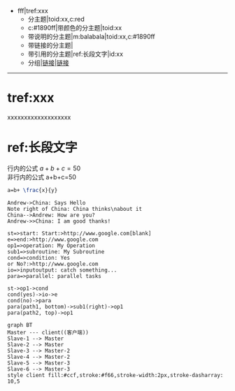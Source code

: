 - fff|tref:xxx
	- 分主题|toid:xx,c:red
	- c:#1890ff|带颜色的分主题|toid:xx
	- 带说明的分主题|m:balabala|toid:xx,c:#1890ff
	- 带链接的分主题|[](diropenby://F:\workspace2\front\ims@@code)
	- 带引用的分主题|ref:长段文字|id:xx
	- 分组|[链接](grp://file:///notepad)|[链接](grp://file:///control)

***
# tref:xxx
xxxxxxxxxxxxxxxxxxx

# ref:长段文字
行内的公式 $a+b+c=50$  
非行内的公式 a+b+c=50
```latex
a=b+ \frac{x}{y}
```

```sequence
Andrew->China: Says Hello
Note right of China: China thinks\nabout it
China-->Andrew: How are you?
Andrew->>China: I am good thanks!
```

```flow
st=>start: Start:>http://www.google.com[blank]
e=>end:>http://www.google.com
op1=>operation: My Operation
sub1=>subroutine: My Subroutine
cond=>condition: Yes
or No?:>http://www.google.com
io=>inputoutput: catch something...
para=>parallel: parallel tasks

st->op1->cond
cond(yes)->io->e
cond(no)->para
para(path1, bottom)->sub1(right)->op1
para(path2, top)->op1
```

```mermaid
graph BT
Master --- client((客户端))
Slave-1 --> Master
Slave-2 --> Master
Slave-3 --> Master-2
Slave-4 --> Master-2
Slave-5 --> Master-3
Slave-6 --> Master-3
style client fill:#ccf,stroke:#f66,stroke-width:2px,stroke-dasharray: 10,5
```